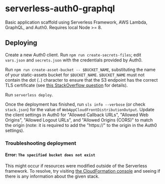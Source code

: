 # serverless-auth0-graphql
Basic application scaffold using Serverless Framework, AWS Lambda, GraphQL, and Auth0. Requires local Node >= 8.

## Deploying
Create a new Auth0 client. Run `npm run create-secrets-files`; edit `vars.json` and `secrets.json` with the credentials provided by Auth0.

Run `npm run create-asset-bucket -- $BUCKET_NAME`, substituting the name of your static-assets bucket for `$BUCKET_NAME`. `$BUCKET_NAME` must not contain the dot (`.`) character to ensure that the S3 endpoint has the correct TLS certificate (see [this StackOverflow question](https://stackoverflow.com/questions/32714351/amazon-s3-using-dns-alias-to-bucket-https-at-the-same-time) for details).

Run `serverless deploy`.

Once the deployment has finished, run `sls info --verbose` (or check `stack.json`) for the value of `WebAppCloudFrontDistributionOutput`. Update the client settings in Auth0 for "Allowed Callback URLs", "Allowed Web Origins", "Allowed Logout URLs", and "Allowed Origins (CORS)" to match the origin (note: it is required to add the "https://" to the origin in the Auth0 settings).

### Troubleshooting deployment

#### Error: `The specified bucket does not exist`

This might occur if resources were modified outside of the Serverless framework. To resolve, try visiting [the CloudFormation console](https://console.aws.amazon.com/cloudformation/home?region=us-east-1#/stacks?filter=active) and seeing if there is any information about the given stack.
